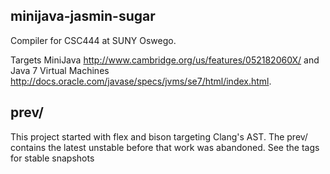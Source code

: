 ## minijava-jasmin-sugar
Compiler for CSC444 at SUNY Oswego.

Targets MiniJava <http://www.cambridge.org/us/features/052182060X/> and Java 7 Virtual Machines <http://docs.oracle.com/javase/specs/jvms/se7/html/index.html>.

## prev/
This project started with flex and bison targeting Clang's AST.  The prev/ contains the latest unstable before that work was abandoned.  See the tags for stable snapshots
